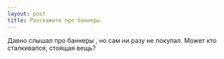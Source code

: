 ```yaml
---
layout: post 
title: Расскажите про баннеры 
--- 
```

Давно слышал про баннеры , но сам ни разу не покупал. Может кто сталкивался, стоящая вещь?